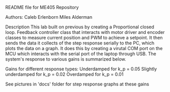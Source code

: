 README file for ME405 Repository

Authors:
Caleb Erlenborn
Miles Alderman

Description
This lab built on previous by creating a Proportional closed loop. Feedback controller class that interacts with motor driver and encoder classes to measure current position and PWM to achieve a setpoint. It then sends the data it collects of the step response serially to the PC, which plots the data on a graph. It does this by creating a virutal COM port on the MCU which interacts with the serial port of the laptop through USB. The system's response to various gains is summarized below.

Gains for different response types:
Underdamped for k_p = 0.05
Slightly underdamped for k_p = 0.02
Overdamped for k_p = 0.01

See pictures in 'docs' folder for step response graphs at these gains

